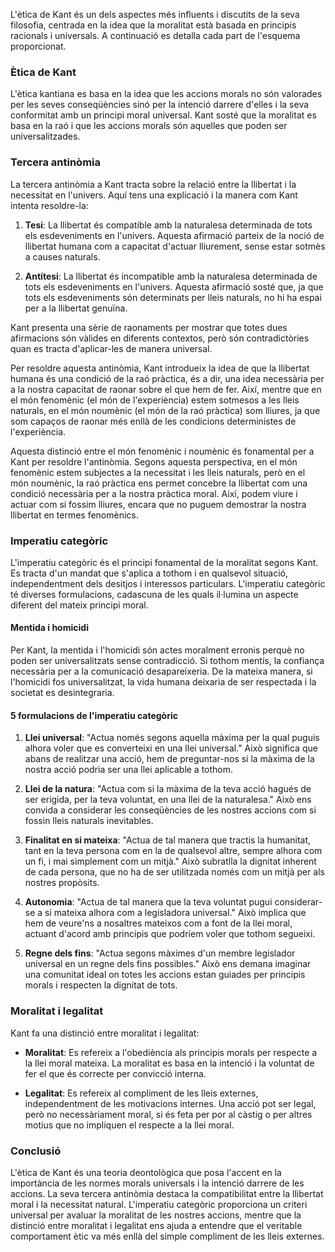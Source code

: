 L'ètica de Kant és un dels aspectes més influents i discutits de la seva filosofia, centrada en la idea que la moralitat està basada en principis racionals i universals. A continuació es detalla cada part de l'esquema proporcionat.

### Ètica de Kant

L'ètica kantiana es basa en la idea que les accions morals no són valorades per les seves conseqüències sinó per la intenció darrere d'elles i la seva conformitat amb un principi moral universal. Kant sosté que la moralitat es basa en la raó i que les accions morals són aquelles que poden ser universalitzades.

### Tercera antinòmia

La tercera antinòmia a Kant tracta sobre la relació entre la llibertat i la necessitat en l'univers. Aquí tens una explicació i la manera com Kant intenta resoldre-la:

1. **Tesi**: La llibertat és compatible amb la naturalesa determinada de tots els esdeveniments en l'univers. Aquesta afirmació parteix de la noció de llibertat humana com a capacitat d'actuar lliurement, sense estar sotmès a causes naturals.

2. **Antítesi**: La llibertat és incompatible amb la naturalesa determinada de tots els esdeveniments en l'univers. Aquesta afirmació sosté que, ja que tots els esdeveniments són determinats per lleis naturals, no hi ha espai per a la llibertat genuïna.

Kant presenta una sèrie de raonaments per mostrar que totes dues afirmacions són vàlides en diferents contextos, però són contradictòries quan es tracta d'aplicar-les de manera universal.

Per resoldre aquesta antinòmia, Kant introdueix la idea de que la llibertat humana és una condició de la raó pràctica, és a dir, una idea necessària per a la nostra capacitat de raonar sobre el que hem de fer. Així, mentre que en el món fenomènic (el món de l'experiència) estem sotmesos a les lleis naturals, en el món noumènic (el món de la raó pràctica) som lliures, ja que som capaços de raonar més enllà de les condicions deterministes de l'experiència. 

Aquesta distinció entre el món fenomènic i noumènic és fonamental per a Kant per resoldre l'antinòmia. Segons aquesta perspectiva, en el món fenomènic estem subjectes a la necessitat i les lleis naturals, però en el món noumènic, la raó pràctica ens permet concebre la llibertat com una condició necessària per a la nostra pràctica moral. Així, podem viure i actuar com si fossim lliures, encara que no puguem demostrar la nostra llibertat en termes fenomènics.

### Imperatiu categòric

L'imperatiu categòric és el principi fonamental de la moralitat segons Kant. Es tracta d'un mandat que s'aplica a tothom i en qualsevol situació, independentment dels desitjos i interessos particulars. L'imperatiu categòric té diverses formulacions, cadascuna de les quals il·lumina un aspecte diferent del mateix principi moral.

#### Mentida i homicidi

Per Kant, la mentida i l'homicidi són actes moralment erronis perquè no poden ser universalitzats sense contradicció. Si tothom mentís, la confiança necessària per a la comunicació desapareixeria. De la mateixa manera, si l'homicidi fos universalitzat, la vida humana deixaria de ser respectada i la societat es desintegraria.

#### 5 formulacions de l'imperatiu categòric

1. **Llei universal**: "Actua només segons aquella màxima per la qual puguis alhora voler que es converteixi en una llei universal." Això significa que abans de realitzar una acció, hem de preguntar-nos si la màxima de la nostra acció podria ser una llei aplicable a tothom.

2. **Llei de la natura**: "Actua com si la màxima de la teva acció hagués de ser erigida, per la teva voluntat, en una llei de la naturalesa." Això ens convida a considerar les conseqüències de les nostres accions com si fossin lleis naturals inevitables.

3. **Finalitat en si mateixa**: "Actua de tal manera que tractis la humanitat, tant en la teva persona com en la de qualsevol altre, sempre alhora com un fi, i mai simplement com un mitjà." Això subratlla la dignitat inherent de cada persona, que no ha de ser utilitzada només com un mitjà per als nostres propòsits.

4. **Autonomia**: "Actua de tal manera que la teva voluntat pugui considerar-se a si mateixa alhora com a legisladora universal." Això implica que hem de veure'ns a nosaltres mateixos com a font de la llei moral, actuant d'acord amb principis que podríem voler que tothom segueixi.

5. **Regne dels fins**: "Actua segons màximes d'un membre legislador universal en un regne dels fins possibles." Això ens demana imaginar una comunitat ideal on totes les accions estan guiades per principis morals i respecten la dignitat de tots.

### Moralitat i legalitat

Kant fa una distinció entre moralitat i legalitat:

- **Moralitat**: Es refereix a l'obediència als principis morals per respecte a la llei moral mateixa. La moralitat es basa en la intenció i la voluntat de fer el que és correcte per convicció interna.
  
- **Legalitat**: Es refereix al compliment de les lleis externes, independentment de les motivacions internes. Una acció pot ser legal, però no necessàriament moral, si és feta per por al càstig o per altres motius que no impliquen el respecte a la llei moral.

### Conclusió

L'ètica de Kant és una teoria deontològica que posa l'accent en la importància de les normes morals universals i la intenció darrere de les accions. La seva tercera antinòmia destaca la compatibilitat entre la llibertat moral i la necessitat natural. L'imperatiu categòric proporciona un criteri universal per avaluar la moralitat de les nostres accions, mentre que la distinció entre moralitat i legalitat ens ajuda a entendre que el veritable comportament ètic va més enllà del simple compliment de les lleis externes.
